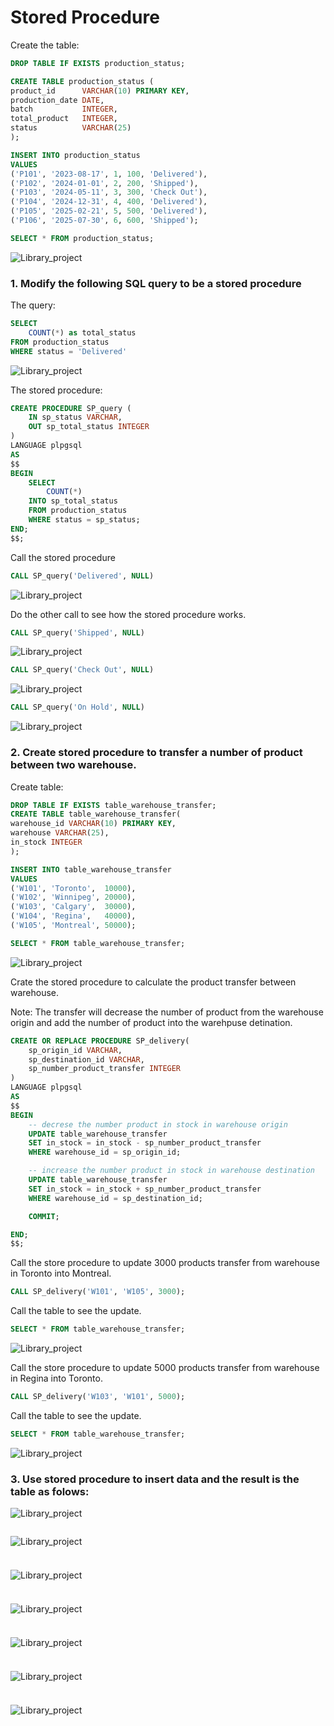 # Stored Procedure

Create  the table:
```sql
DROP TABLE IF EXISTS production_status;

CREATE TABLE production_status (
product_id      VARCHAR(10) PRIMARY KEY,
production_date DATE,
batch           INTEGER,
total_product   INTEGER,
status          VARCHAR(25)
);

INSERT INTO production_status
VALUES
('P101', '2023-08-17', 1, 100, 'Delivered'),
('P102', '2024-01-01', 2, 200, 'Shipped'),
('P103', '2024-05-11', 3, 300, 'Check Out'),
('P104', '2024-12-31', 4, 400, 'Delivered'),
('P105', '2025-02-21', 5, 500, 'Delivered'),
('P106', '2025-07-30', 6, 600, 'Shipped');

SELECT * FROM production_status;
```
![Library_project](https://github.com/imdwipayana/PostgreSQL/blob/main/SQL%20Intermediate/Stored%20Procedure/image/table1.png)


### 1. Modify the following SQL query to be a stored procedure
The query:
```sql
SELECT
	COUNT(*) as total_status
FROM production_status
WHERE status = 'Delivered'
```
![Library_project](https://github.com/imdwipayana/PostgreSQL/blob/main/SQL%20Intermediate/Stored%20Procedure/image/number22query.png)

The stored procedure:
```sql
CREATE PROCEDURE SP_query (
	IN sp_status VARCHAR,
	OUT sp_total_status INTEGER
)
LANGUAGE plpgsql
AS
$$
BEGIN
	SELECT
		COUNT(*)
	INTO sp_total_status
	FROM production_status
	WHERE status = sp_status;
END;
$$;
```
Call the stored procedure
```sql
CALL SP_query('Delivered', NULL)
```
![Library_project](https://github.com/imdwipayana/PostgreSQL/blob/main/SQL%20Intermediate/Stored%20Procedure/image/number11update1.png)

Do the other call to see how the stored procedure works.
```sql
CALL SP_query('Shipped', NULL)
```
![Library_project](https://github.com/imdwipayana/PostgreSQL/blob/main/SQL%20Intermediate/Stored%20Procedure/image/number11update2.png)

```sql
CALL SP_query('Check Out', NULL)
```
![Library_project](https://github.com/imdwipayana/PostgreSQL/blob/main/SQL%20Intermediate/Stored%20Procedure/image/number11update3.png)

```sql
CALL SP_query('On Hold', NULL)
```
![Library_project](https://github.com/imdwipayana/PostgreSQL/blob/main/SQL%20Intermediate/Stored%20Procedure/image/number11update4.png)


### 2. Create stored procedure to transfer a number of product between two warehouse.
Create table:
```sql
DROP TABLE IF EXISTS table_warehouse_transfer;
CREATE TABLE table_warehouse_transfer(
warehouse_id VARCHAR(10) PRIMARY KEY,
warehouse VARCHAR(25),
in_stock INTEGER
);

INSERT INTO table_warehouse_transfer
VALUES
('W101', 'Toronto',  10000),
('W102', 'Winnipeg', 20000),
('W103', 'Calgary',  30000),
('W104', 'Regina',   40000),
('W105', 'Montreal', 50000);

SELECT * FROM table_warehouse_transfer;
```

![Library_project](https://github.com/imdwipayana/PostgreSQL/blob/main/SQL%20Intermediate/Stored%20Procedure/image/number22table.png)

Crate the stored procedure to calculate the product transfer between warehouse.

Note: The transfer will decrease the number of product from the warehouse origin and add the number of product into the warehpuse detination.

```sql
CREATE OR REPLACE PROCEDURE SP_delivery(
	sp_origin_id VARCHAR,
	sp_destination_id VARCHAR,
	sp_number_product_transfer INTEGER
)
LANGUAGE plpgsql
AS
$$
BEGIN
	-- decrese the number product in stock in warehouse origin
	UPDATE table_warehouse_transfer
	SET in_stock = in_stock - sp_number_product_transfer
	WHERE warehouse_id = sp_origin_id;

	-- increase the number product in stock in warehouse destination
	UPDATE table_warehouse_transfer
	SET in_stock = in_stock + sp_number_product_transfer
	WHERE warehouse_id = sp_destination_id;

	COMMIT;

END;
$$;
```
Call the store procedure to update 3000 products transfer from warehouse in Toronto into Montreal.
```sql
CALL SP_delivery('W101', 'W105', 3000);
```
Call the table to see the update.
```sql
SELECT * FROM table_warehouse_transfer;
```
![Library_project](https://github.com/imdwipayana/PostgreSQL/blob/main/SQL%20Intermediate/Stored%20Procedure/image/number22update1.png)

Call the store procedure to update 5000 products transfer from warehouse in Regina into Toronto.
```sql
CALL SP_delivery('W103', 'W101', 5000);
```
Call the table to see the update.
```sql
SELECT * FROM table_warehouse_transfer;
```
![Library_project](https://github.com/imdwipayana/PostgreSQL/blob/main/SQL%20Intermediate/Stored%20Procedure/image/number22update2.png)


### 3. Use stored procedure to insert data and the result is the table as folows: 
![Library_project](https://github.com/imdwipayana/PostgreSQL/blob/main/SQL%20Intermediate/Stored%20Procedure/image/table1.png)

```sql

```

![Library_project]()

### 

```sql

```

![Library_project]()

### 

```sql

```

![Library_project]()

### 

```sql

```

![Library_project]()

### 

```sql

```

![Library_project]()

### 

```sql

```

![Library_project]()


